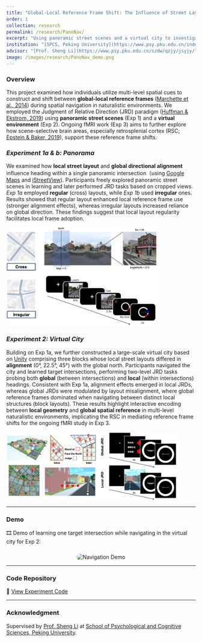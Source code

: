 ```yaml
---
title: "Global-Local Reference Frame Shift: The Influence of Street Layout on Heading in Spatial Navigation"
order: 1
collection: research
permalink: /research/PanoNav/
excerpt: "Using panoramic street scenes and a virtual city to investigate how spatial layouts guide flexible shifts between global and local reference frames in navigation."
institution: "[SPCS, Peking University](https://www.psy.pku.edu.cn/index.htm)"
advisor: "[Prof. Sheng Li](https://www.psy.pku.edu.cn/szdw/qzjy/jsyjy/ls/index.htm)"
image: /images/research/PanoNav_demo.png
---
```



### Overview
This project examined how individuals utilize multi-level spatial cues to construct and shift between **global-local reference frames** ([Marchette et al., 2014](https://www.nature.com/articles/nn.3834)) during spatial navigation in naturalistic environments. We employed the Judgment of Relative Direction (JRD) paradigm ([Huffman & Ekstrom, 2019](https://www.tandfonline.com/doi/full/10.1080/13875868.2018.1531869)) using **panoramic street scenes** (Exp 1) and a **virtual environment** (Exp 2). Ongoing fMRI work (Exp 3) aims to further explore how scene-selective brain areas, especially retrosplenial cortex (RSC; [Epstein & Baker, 2019](https://www.annualreviews.org/content/journals/10.1146/annurev-vision-091718-014809)), support these reference frame shifts. 

### *Experiment 1a & b: Panorama*
We examined how **local street layout** and **global directional alignment** influence heading within a single panoramic intersection（using [Google Maps](https://www.google.com/maps/) and [iStreetView](https://svd360.com/)). Participants freely explored panoramic street scenes in learning and later performed JRD tasks based on cropped views.
*Exp 1a* employed **regular** (cross) layouts, while *Exp 1b* used **irregular** ones. Results showed that regular layout enhanced local reference frame use (stronger alignment effects), whereas irregular layouts increased reliance on global direction. These findings suggest that local layout regularity facilitates local frame adoption. 

<img src="/images/research/Pano_demo.png" alt="Experiment 1" style="max-width: 80%; border-radius: 12px;">

### *Experiment 2: Virtual City*
Building on Exp 1a, we further constructed a large-scale virtual city based on [Unity](https://unity.com/) comprising three blocks whose local street layouts differed in **alignment** (0°, 22.5°, 45°) with the global north. Participants navigated the city and learned target intersections, performing two-level JRD tasks probing both **global** (between intersections) and **local** (within intersections) headings. Consistent with Exp 1a, alignment effects emerged in local JRDs, whereas global JRDs were modulated by layout misalignment, where global reference frames dominated when navigating between distinct local structures (block layouts). These results highlight interactive encoding between **local geometry** and **global spatial reference** in multi-level naturalistic environments, implicating the RSC in mediating reference frame shifts for the ongoing fMRI study in Exp 3.

<img src="/images/research/Nav_demo.png" alt="Experiment 2" style="max-width: 90%; border-radius: 12px;">

---

### Demo
🎞️ Demo of learning one target intersection while navigating in the virtual city for Exp 2:  
<p align="center">
  <img src="/assets/Nav_demo.gif" alt="Navigation Demo" width="80%" style="border-radius: 12px; margin-top: 10px;">
</p>

---

### Code Repository
🔗 [View Experiment Code](/code/project-1/)

---

### Acknowledgment
Supervised by [Prof. Sheng Li](https://www.psy.pku.edu.cn/szdw/qzjy/jsyjy/ls/index.htm) at [School of Psychological and Cognitive Sciences, Peking University](https://www.psy.pku.edu.cn/index.htm).  
